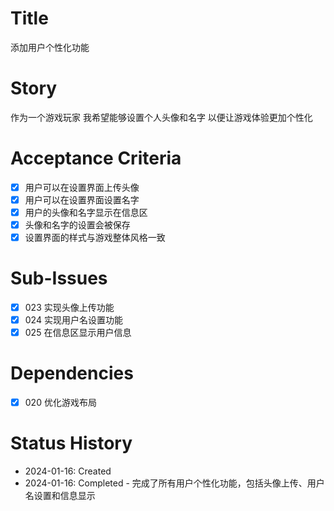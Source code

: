 # Title
添加用户个性化功能

# Story
作为一个游戏玩家
我希望能够设置个人头像和名字
以便让游戏体验更加个性化

# Acceptance Criteria
- [x] 用户可以在设置界面上传头像
- [x] 用户可以在设置界面设置名字
- [x] 用户的头像和名字显示在信息区
- [x] 头像和名字的设置会被保存
- [x] 设置界面的样式与游戏整体风格一致

# Sub-Issues
- [x] 023 实现头像上传功能
- [x] 024 实现用户名设置功能
- [x] 025 在信息区显示用户信息

# Dependencies
- [x] 020 优化游戏布局

# Status History
- 2024-01-16: Created
- 2024-01-16: Completed - 完成了所有用户个性化功能，包括头像上传、用户名设置和信息显示
